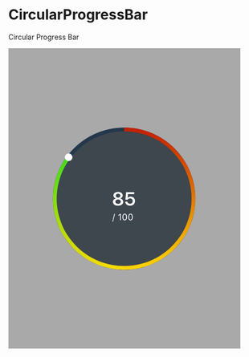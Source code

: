 # CircularProgressBar
Circular Progress Bar

![alt text](https://github.com/kusalshrestha/CircularProgressBar/blob/master/Simulator%20Screen%20Shot%20Aug%206%2C%202016%2C%2011.34.10%20AM.png)
